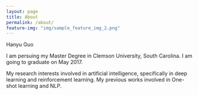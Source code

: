 ```yaml
---
layout: page
title: About
permalink: /about/
feature-img: "img/sample_feature_img_2.png"
---
```



Hanyu Guo

I am persuing my Master Degree in Clemson University, South Carolina. I am going to graduate on May 2017.

My research interests involved in artificial intelligence, specifically in deep learning and reinforcement learning. My previous works involved in One-shot learning and NLP.


<!-- Type Theme is a free and open-source theme for [Jekyll](http://jekyllrb.com/), licensed under the MIT License.

Head over to the [theme's documentation](https://rohanchandra.github.io/project/type/) for much more information about Type Theme or to install this theme on your own Jekyll site.

This file is an example of a page in Jekyll, that automatically shows up in the header navigation, you can delete or modify this file freely. -->
